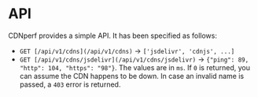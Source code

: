 # API

CDNperf provides a simple API. It has been specified as follows:

* `GET [/api/v1/cdns](/api/v1/cdns)` -> `['jsdelivr', 'cdnjs', ...]`
* `GET [/api/v1/cdns/jsdelivr](/api/v1/cdns/jsdelivr)` -> `{"ping": 89, "http": 104, "https": "98"}`. The values are in `ms`. If `0` is returned, you can assume the CDN happens to be down. In case an invalid name is passed, a `403` error is returned.

